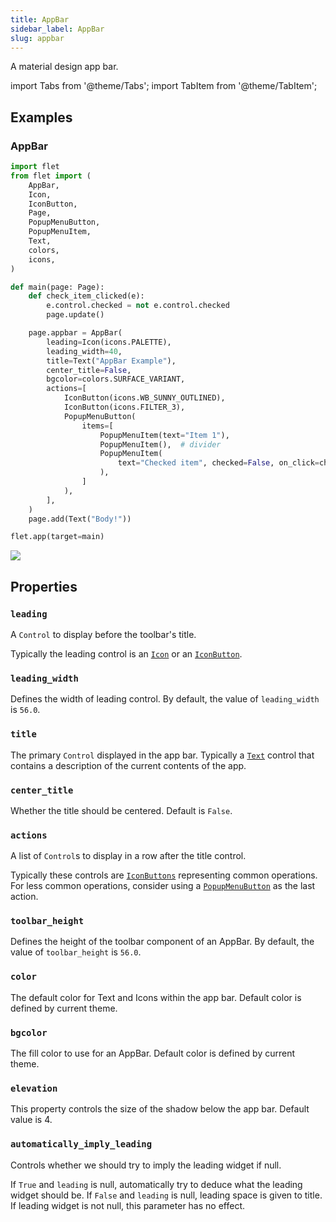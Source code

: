 ```yaml
---
title: AppBar
sidebar_label: AppBar
slug: appbar
---
```


A material design app bar.

import Tabs from '@theme/Tabs';
import TabItem from '@theme/TabItem';

## Examples

### AppBar

<Tabs groupId="language">
  <TabItem value="python" label="Python" default>

```python
import flet
from flet import (
    AppBar,
    Icon,
    IconButton,
    Page,
    PopupMenuButton,
    PopupMenuItem,
    Text,
    colors,
    icons,
)

def main(page: Page):
    def check_item_clicked(e):
        e.control.checked = not e.control.checked
        page.update()

    page.appbar = AppBar(
        leading=Icon(icons.PALETTE),
        leading_width=40,
        title=Text("AppBar Example"),
        center_title=False,
        bgcolor=colors.SURFACE_VARIANT,
        actions=[
            IconButton(icons.WB_SUNNY_OUTLINED),
            IconButton(icons.FILTER_3),
            PopupMenuButton(
                items=[
                    PopupMenuItem(text="Item 1"),
                    PopupMenuItem(),  # divider
                    PopupMenuItem(
                        text="Checked item", checked=False, on_click=check_item_clicked
                    ),
                ]
            ),
        ],
    )
    page.add(Text("Body!"))

flet.app(target=main)
```
  </TabItem>
</Tabs>

<img src="/img/docs/controls/app-bar/app-bar.gif" className="screenshot-40"/>

## Properties

### `leading`

A `Control` to display before the toolbar's title.

Typically the leading control is an [`Icon`](icon) or an [`IconButton`](iconbutton).

### `leading_width`

Defines the width of leading control. By default, the value of `leading_width` is `56.0`.

### `title`

The primary `Control` displayed in the app bar. Typically a [`Text`](text) control that contains a description of the current contents of the app.

### `center_title`

Whether the title should be centered. Default is `False`.

### `actions`

A list of `Control`s to display in a row after the title control.

Typically these controls are [`IconButtons`](iconbutton) representing common operations. For less common operations, consider using a [`PopupMenuButton`](popupmenubutton) as the last action.

### `toolbar_height`

Defines the height of the toolbar component of an AppBar. By default, the value of `toolbar_height` is `56.0`.

### `color`

The default color for Text and Icons within the app bar. Default color is defined by current theme.

### `bgcolor`

The fill color to use for an AppBar. Default color is defined by current theme.

### `elevation`

This property controls the size of the shadow below the app bar. Default value is 4.

### `automatically_imply_leading`

Controls whether we should try to imply the leading widget if null.

If `True` and `leading` is null, automatically try to deduce what the leading widget should be. If `False` and `leading` is null, leading space is given to title. If leading widget is not null, this parameter has no effect.